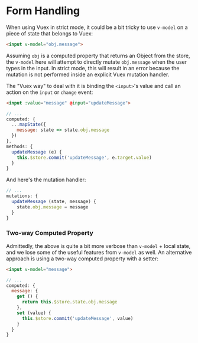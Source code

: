 # Form Handling

When using Vuex in strict mode, it could be a bit tricky to use `v-model` on a piece of state that belongs to Vuex:

``` html
<input v-model="obj.message">
```

Assuming `obj` is a computed property that returns an Object from the store, the `v-model` here will attempt to directly mutate `obj.message` when the user types in the input. In strict mode, this will result in an error because the mutation is not performed inside an explicit Vuex mutation handler.

The "Vuex way" to deal with it is binding the `<input>`'s value and call an action on the `input` or `change` event:

``` html
<input :value="message" @input="updateMessage">
```
``` js
// ...
computed: {
  ...mapState({
    message: state => state.obj.message
  })
},
methods: {
  updateMessage (e) {
    this.$store.commit('updateMessage', e.target.value)
  }
}
```

And here's the mutation handler:

``` js
// ...
mutations: {
  updateMessage (state, message) {
    state.obj.message = message
  }
}
```

### Two-way Computed Property

Admittedly, the above is quite a bit more verbose than `v-model` + local state, and we lose some of the useful features from `v-model` as well. An alternative approach is using a two-way computed property with a setter:

``` html
<input v-model="message">
```
``` js
// ...
computed: {
  message: {
    get () {
      return this.$store.state.obj.message
    },
    set (value) {
      this.$store.commit('updateMessage', value)
    }
  }
}
```
